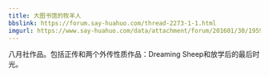 ```yaml
---
title: 大图书馆的牧羊人
bbslink: https://forum.say-huahuo.com/thread-2273-1-1.html
imgurl: https://www.say-huahuo.com/data/attachment/forum/201601/30/195950pzi125uz1zg60ul3.jpg
---
```


八月社作品。包括正传和两个外传性质作品：Dreaming Sheep和放学后的最后时光。<!--more-->
